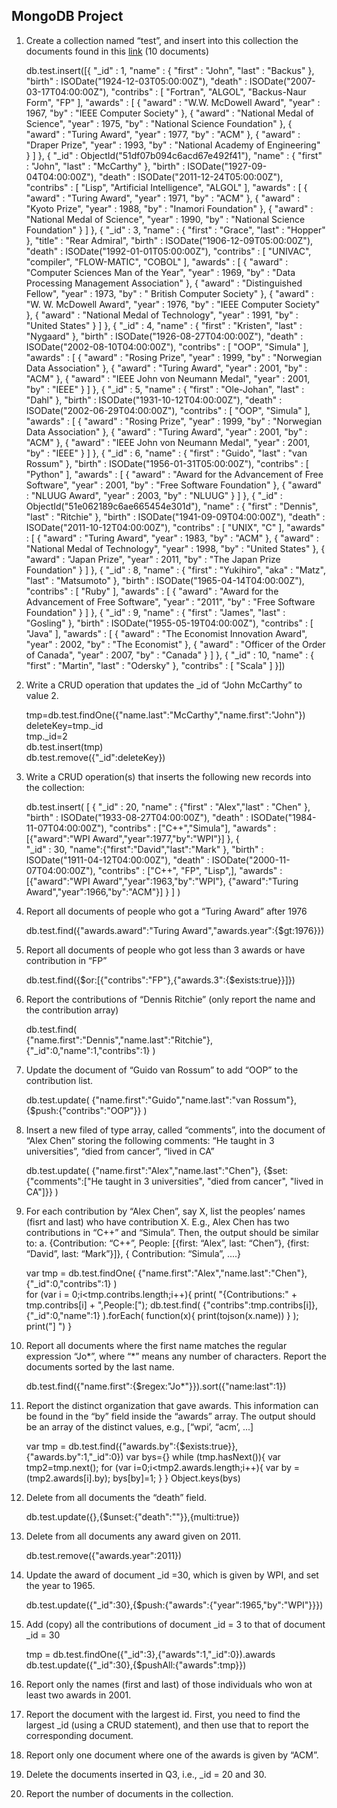 ## MongoDB Project
1) Create a collection named “test”, and insert into this collection the documents found in this [link](http://docs.mongodb.org/manual/reference/bios-example-collection/) (10 documents)

	db.test.insert([{
	    "_id" : 1,
	    "name" : {
	        "first" : "John",
	        "last" : "Backus"
	    },
	    "birth" : ISODate("1924-12-03T05:00:00Z"),
	    "death" : ISODate("2007-03-17T04:00:00Z"),
	    "contribs" : [
	        "Fortran",
	        "ALGOL",
	        "Backus-Naur Form",
	        "FP"
	    ],
	    "awards" : [
	        {
	            "award" : "W.W. McDowell Award",
	            "year" : 1967,
	            "by" : "IEEE Computer Society"
	        },
	        {
	            "award" : "National Medal of Science",
	            "year" : 1975,
	            "by" : "National Science Foundation"
	        },
	        {
	            "award" : "Turing Award",
	            "year" : 1977,
	            "by" : "ACM"
	        },
	        {
	            "award" : "Draper Prize",
	            "year" : 1993,
	            "by" : "National Academy of Engineering"
	        }
	    ]
	},
	{
	    "_id" : ObjectId("51df07b094c6acd67e492f41"),
	    "name" : {
	        "first" : "John",
	        "last" : "McCarthy"
	    },
	    "birth" : ISODate("1927-09-04T04:00:00Z"),
	    "death" : ISODate("2011-12-24T05:00:00Z"),
	    "contribs" : [
	        "Lisp",
	        "Artificial Intelligence",
	        "ALGOL"
	    ],
	    "awards" : [
	        {
	            "award" : "Turing Award",
	            "year" : 1971,
	            "by" : "ACM"
	        },
	        {
	            "award" : "Kyoto Prize",
	            "year" : 1988,
	            "by" : "Inamori Foundation"
	        },
	        {
	            "award" : "National Medal of Science",
	            "year" : 1990,
	            "by" : "National Science Foundation"
	        }
	    ]
	},
	{
	    "_id" : 3,
	    "name" : {
	        "first" : "Grace",
	        "last" : "Hopper"
	    },
	    "title" : "Rear Admiral",
	    "birth" : ISODate("1906-12-09T05:00:00Z"),
	    "death" : ISODate("1992-01-01T05:00:00Z"),
	    "contribs" : [
	        "UNIVAC",
	        "compiler",
	        "FLOW-MATIC",
	        "COBOL"
	    ],
	    "awards" : [
	        {
	            "award" : "Computer Sciences Man of the Year",
	            "year" : 1969,
	            "by" : "Data Processing Management Association"
	        },
	        {
	            "award" : "Distinguished Fellow",
	            "year" : 1973,
	            "by" : " British Computer Society"
	        },
	        {
	            "award" : "W. W. McDowell Award",
	            "year" : 1976,
	            "by" : "IEEE Computer Society"
	        },
	        {
	            "award" : "National Medal of Technology",
	            "year" : 1991,
	            "by" : "United States"
	        }
	    ]
	},
	{
	    "_id" : 4,
	    "name" : {
	        "first" : "Kristen",
	        "last" : "Nygaard"
	    },
	    "birth" : ISODate("1926-08-27T04:00:00Z"),
	    "death" : ISODate("2002-08-10T04:00:00Z"),
	    "contribs" : [
	        "OOP",
	        "Simula"
	    ],
	    "awards" : [
	        {
	            "award" : "Rosing Prize",
	            "year" : 1999,
	            "by" : "Norwegian Data Association"
	        },
	        {
	            "award" : "Turing Award",
	            "year" : 2001,
	            "by" : "ACM"
	        },
	        {
	            "award" : "IEEE John von Neumann Medal",
	            "year" : 2001,
	            "by" : "IEEE"
	        }
	    ]
	},
	{
	    "_id" : 5,
	    "name" : {
	        "first" : "Ole-Johan",
	        "last" : "Dahl"
	    },
	    "birth" : ISODate("1931-10-12T04:00:00Z"),
	    "death" : ISODate("2002-06-29T04:00:00Z"),
	    "contribs" : [
	        "OOP",
	        "Simula"
	    ],
	    "awards" : [
	        {
	            "award" : "Rosing Prize",
	            "year" : 1999,
	            "by" : "Norwegian Data Association"
	        },
	        {
	            "award" : "Turing Award",
	            "year" : 2001,
	            "by" : "ACM"
	        },
	        {
	            "award" : "IEEE John von Neumann Medal",
	            "year" : 2001,
	            "by" : "IEEE"
	        }
	    ]
	},
	{
	    "_id" : 6,
	    "name" : {
	        "first" : "Guido",
	        "last" : "van Rossum"
	    },
	    "birth" : ISODate("1956-01-31T05:00:00Z"),
	    "contribs" : [
	        "Python"
	    ],
	    "awards" : [
	        {
	            "award" : "Award for the Advancement of Free Software",
	            "year" : 2001,
	            "by" : "Free Software Foundation"
	        },
	        {
	            "award" : "NLUUG Award",
	            "year" : 2003,
	            "by" : "NLUUG"
	        }
	    ]
	},
	{
	    "_id" : ObjectId("51e062189c6ae665454e301d"),
	    "name" : {
	        "first" : "Dennis",
	        "last" : "Ritchie"
	    },
	    "birth" : ISODate("1941-09-09T04:00:00Z"),
	    "death" : ISODate("2011-10-12T04:00:00Z"),
	    "contribs" : [
	        "UNIX",
	        "C"
	    ],
	    "awards" : [
	        {
	            "award" : "Turing Award",
	            "year" : 1983,
	            "by" : "ACM"
	        },
	        {
	            "award" : "National Medal of Technology",
	            "year" : 1998,
	            "by" : "United States"
	        },
	        {
	            "award" : "Japan Prize",
	            "year" : 2011,
	            "by" : "The Japan Prize Foundation"
	        }
	    ]
	},
	{
	    "_id" : 8,
	    "name" : {
	        "first" : "Yukihiro",
	        "aka" : "Matz",
	        "last" : "Matsumoto"
	    },
	    "birth" : ISODate("1965-04-14T04:00:00Z"),
	    "contribs" : [
	        "Ruby"
	    ],
	    "awards" : [
	        {
	            "award" : "Award for the Advancement of Free Software",
	            "year" : "2011",
	            "by" : "Free Software Foundation"
	        }
	    ]
	},
	{
	    "_id" : 9,
	    "name" : {
	        "first" : "James",
	        "last" : "Gosling"
	    },
	    "birth" : ISODate("1955-05-19T04:00:00Z"),
	    "contribs" : [
	        "Java"
	    ],
	    "awards" : [
	        {
	            "award" : "The Economist Innovation Award",
	            "year" : 2002,
	            "by" : "The Economist"
	        },
	        {
	            "award" : "Officer of the Order of Canada",
	            "year" : 2007,
	            "by" : "Canada"
	        }
	    ]
	},
	{
	    "_id" : 10,
	    "name" : {
	        "first" : "Martin",
	        "last" : "Odersky"
	    },
	    "contribs" : [
	        "Scala"
	    ]
	}])

2) Write a CRUD operation that updates the _id of “John McCarthy” to value 2.   
 
	tmp=db.test.findOne({"name.last":"McCarthy","name.first":"John"})  
	deleteKey=tmp._id  
	tmp._id=2  
	db.test.insert(tmp)  
	db.test.remove({"_id":deleteKey})  
3) Write a CRUD operation(s) that inserts the following new records into the collection:  

	db.test.insert(
		[
			{
				"_id" : 20, 
				"name" : {"first" : "Alex","last" : "Chen" },
				"birth" : ISODate("1933-08-27T04:00:00Z"), 
				"death" : ISODate("1984-11-07T04:00:00Z"), 
				"contribs" : ["C++","Simula"],
				"awards" : [{"award":"WPI Award","year":1977,"by":"WPI"}]
			}, 
			{	
				"_id" : 30, "name":{"first":"David","last":"Mark" },
				"birth" : ISODate("1911-04-12T04:00:00Z"), 
				"death" : ISODate("2000-11-07T04:00:00Z"), 
				"contribs" : ["C++", "FP", "Lisp",],
				"awards" : [{"award":"WPI Award","year":1963,"by":"WPI"},
							{"award":"Turing Award","year":1966,"by":"ACM"}]
			}
		]
	)
4) Report all documents of people who got a “Turing Award” after 1976

	db.test.find({"awards.award":"Turing Award","awards.year":{$gt:1976}})  
5) Report all documents of people who got less than 3 awards or have contribution in “FP” 
 
	db.test.find({$or:[{"contribs":"FP"},{"awards.3":{$exists:true}}]})  
6) Report the contributions of “Dennis Ritchie” (only report the name and the contribution array)
	
	db.test.find(	
		{"name.first":"Dennis","name.last":"Ritchie"},
		{"_id":0,"name":1,"contribs":1}
	)
7) Update the document of “Guido van Rossum” to add “OOP” to the contribution list.

	db.test.update(
		{"name.first":"Guido","name.last":"van Rossum"},
		{$push:{"contribs":"OOP"}}
	)
8) Insert a new filed of type array, called “comments”, into the document of “Alex Chen” storing the following comments: “He taught in 3 universities”, “died from cancer”, “lived in CA”

	db.test.update(
		{"name.first":"Alex","name.last":"Chen"},
		{$set:{"comments":["He taught in 3 universities", "died from cancer", "lived in CA"]}}
	)
9) For each contribution by “Alex Chen”, say X, list the peoples’ names (fisrt and last) who have contribution X. E.g., Alex Chen has two contributions in “C++” and “Simula”. Then, the output should be similar to:a. {Contribution: “C++”,People: [{first: “Alex”, last: “Chen”}, {first: “David”, last: “Mark”}]}, { Contribution: “Simula”,....} 
	
	var tmp = db.test.findOne(
		{"name.first":"Alex","name.last":"Chen"},
		{"_id":0,"contribs":1}
	)    
	for (var i = 0;i<tmp.contribs.length;i++){
		print( "{Contributions:" + tmp.contribs[i] + ",People:[");
		db.test.find(
			{"contribs":tmp.contribs[i]},
			{"_id":0,"name":1}
		).forEach(
			function(x){
				print(tojson(x.name))
			}
		);
		print("] ")
	}10) Report all documents where the first name matches the regular expression “Jo\*”, where “\*” means any number of characters. Report the documents sorted by the last name.

	db.test.find({"name.first":{$regex:"Jo*"}}).sort({"name:last":1})11) Report the distinct organization that gave awards. This information can be found in the “by” field inside the “awards” array. The output should be an array of the distinct values, e.g., [“wpi’, “acm’, ...]

	var tmp = db.test.find({"awards.by":{$exists:true}},{"awards.by":1,"_id":0})
	var bys={}
	while (tmp.hasNext()){
		var tmp2=tmp.next();
		for (var i=0;i<tmp2.awards.length;i++){
			var by =(tmp2.awards[i].by);
			bys[by]=1;
		}
	}
	Object.keys(bys)12) Delete from all documents the “death” field.

	db.test.update({},{$unset:{"death":""}},{multi:true})13) Delete from all documents any award given on 2011.

	db.test.remove({"awards.year":2011})14) Update the award of document _id =30, which is given by WPI, and set the year to 1965.

	db.test.update({"_id":30},{$push:{"awards":{"year":1965,"by":"WPI"}}})15) Add (copy) all the contributions of document _id = 3 to that of document _id = 30

	tmp = db.test.findOne({"_id":3},{"awards":1,"_id":0}).awards
	db.test.update({"_id":30},{$pushAll:{"awards":tmp}})16) Report only the names (first and last) of those individuals who won at least two awards in 2001.

	17) Report the document with the largest id. First, you need to find the largest _id (using a CRUD statement), and then use that to report the corresponding document.
18) Report only one document where one of the awards is given by “ACM”.
19) Delete the documents inserted in Q3, i.e., _id = 20 and 30.
20) Report the number of documents in the collection.

